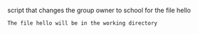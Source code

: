  script that changes the group owner to school for the file hello

    The file hello will be in the working directory

